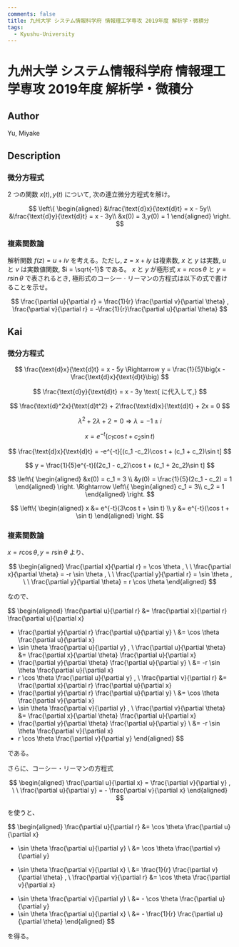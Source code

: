 ```yaml
---
comments: false
title: 九州大学 システム情報科学府 情報理工学専攻 2019年度 解析学・微積分
tags:
  - Kyushu-University
---
```

# 九州大学 システム情報科学府 情報理工学専攻 2019年度 解析学・微積分

## **Author**
Yu, Miyake

## **Description**
### 微分方程式
$2$ つの関数 $x(t),y(t)$ について, 次の連立微分方程式を解け。

$$
\left\{
\begin{aligned}
&\frac{\text{d}x}{\text{d}t} = x - 5y\\
&\frac{\text{d}y}{\text{d}t} = x - 3y\\
&x(0) = 3,y(0) = 1 
\end{aligned}
\right.
$$

### 複素関数論
解析関数 $f(z) = u + iv$ を考える。ただし, $z = x + iy$ は複素数, $x$ と $y$ は実数, $u$ と $v$ は実数値関数, $i = \sqrt{-1}$ である。 $x$ と $y$ が極形式 $x = r\cos \theta$ と $y = r\sin \theta$ で表されるとき, 極形式のコーシー $\cdot$ リーマンの方程式は以下の式で書けることを示せ。

$$
\frac{\partial u}{\partial r} = \frac{1}{r} \frac{\partial v}{\partial \theta} , \frac{\partial v}{\partial r} = -\frac{1}{r}\frac{\partial u}{\partial \theta}
$$

## **Kai** 
### 微分方程式

$$
\frac{\text{d}x}{\text{d}t} = x - 5y \Rightarrow y = \frac{1}{5}\big(x - \frac{\text{d}x}{\text{d}t}\big)
$$

$$
\frac{\text{d}y}{\text{d}t} = x - 3y \text{ に代入して,}
$$

$$
\frac{\text{d}^2x}{\text{d}t^2} + 2\frac{\text{d}x}{\text{d}t} + 2x = 0 
$$

$$
\lambda^2 + 2\lambda + 2 = 0 \Rightarrow \lambda = -1 \pm i
$$

$$
x = e^{-t}(c_1\cos t + c_2\sin t)
$$

$$
\frac{\text{d}x}{\text{d}t} = -e^{-t}[(c_1 -c_2)\cos t + (c_1 + c_2)\sin t]
$$

$$
y = \frac{1}{5}e^{-t}[(2c_1 - c_2)\cos t + (c_1 + 2c_2)\sin t]
$$

$$
\left\{
\begin{aligned}
&x(0) = c_1 = 3 \\
&y(0) = \frac{1}{5}(2c_1 - c_2) = 1
\end{aligned}
\right.
\Rightarrow
\left\{
\begin{aligned}
c_1 = 3\\
c_2 = 1
\end{aligned}
\right.
$$

$$
\left\{
\begin{aligned}
x &= e^{-t}(3\cos t + \sin t) \\
y &= e^{-t}(\cos t + \sin t)
\end{aligned}
\right.
$$

### 複素関数論

$x = r \cos \theta, y = r \sin \theta$ より、

$$
  \begin{aligned}
  \frac{\partial x}{\partial r} = \cos \theta
  , \ \ 
  \frac{\partial x}{\partial \theta} = -r \sin \theta
  , \ \ 
  \frac{\partial y}{\partial r} = \sin \theta
  , \ \ 
  \frac{\partial y}{\partial \theta} = r \cos \theta
  \end{aligned}
$$

なので、

$$
  \begin{aligned}
  \frac{\partial u}{\partial r}
  &= \frac{\partial x}{\partial r} \frac{\partial u}{\partial x}
  + \frac{\partial y}{\partial r} \frac{\partial u}{\partial y}
  \\
  &= \cos \theta \frac{\partial u}{\partial x}
  + \sin \theta \frac{\partial u}{\partial y}
  , \\
  \frac{\partial u}{\partial \theta}
  &= \frac{\partial x}{\partial \theta} \frac{\partial u}{\partial x}
  + \frac{\partial y}{\partial \theta} \frac{\partial u}{\partial y}
  \\
  &= -r \sin \theta \frac{\partial u}{\partial x}
  + r \cos \theta \frac{\partial u}{\partial y}
  , \\
  \frac{\partial v}{\partial r}
  &= \frac{\partial x}{\partial r} \frac{\partial u}{\partial x}
  + \frac{\partial y}{\partial r} \frac{\partial u}{\partial y}
  \\
  &= \cos \theta \frac{\partial v}{\partial x}
  + \sin \theta \frac{\partial v}{\partial y}
  , \\
  \frac{\partial v}{\partial \theta}
  &= \frac{\partial x}{\partial \theta} \frac{\partial u}{\partial x}
  + \frac{\partial y}{\partial \theta} \frac{\partial u}{\partial y}
  \\
  &= -r \sin \theta \frac{\partial v}{\partial x}
  + r \cos \theta \frac{\partial v}{\partial y}
  \end{aligned}
$$

である。

さらに、コーシー・リーマンの方程式

$$
  \begin{aligned}
  \frac{\partial u}{\partial x} = \frac{\partial v}{\partial y}
  , \ \ 
  \frac{\partial u}{\partial y} = - \frac{\partial v}{\partial x}
  \end{aligned}
$$

を使うと、

$$
  \begin{aligned}
  \frac{\partial u}{\partial r}
  &= \cos \theta \frac{\partial u}{\partial x}
  + \sin \theta \frac{\partial u}{\partial y}
  \\
  &= \cos \theta \frac{\partial v}{\partial y}
  - \sin \theta \frac{\partial v}{\partial x}
  \\
  &= \frac{1}{r} \frac{\partial v}{\partial \theta}
  , \\
  \frac{\partial v}{\partial r}
  &= \cos \theta \frac{\partial v}{\partial x}
  + \sin \theta \frac{\partial v}{\partial y}
  \\
  &= - \cos \theta \frac{\partial u}{\partial y}
  + \sin \theta \frac{\partial u}{\partial x}
  \\
  &= - \frac{1}{r} \frac{\partial u}{\partial \theta}
  \end{aligned}
$$

を得る。